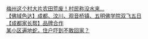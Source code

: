   
[梅州这个村大片农田荒废！村民称没水来...](http://www.dianyue.me/archives/988/3kl8ixn3hxytqvj2/)  
[【佛域色达】成都、汶川、观音桥镇、五明佛学院双飞五日](http://www.dianyue.me/archives/255/8utdekp80n8dpfwe/)  
[【成都家长帮】品牌合作](http://www.dianyue.me/archives/894/mywddy2jdsdmpcvd/)  
[某小区遍地蛇，住户吓到不敢回家？](http://www.dianyue.me/archives/988/j1lkm2lbr2iq2r30/)